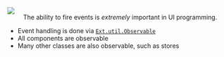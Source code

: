 <img src="resources/images/views/ObservableUML.png" style="float : left; margin-right: 20px;"/>

The ability to fire events is <i>extremely</i> important in UI programming.

* Event handling is done via <a href="classicAPI/#!/api/Ext.mixin.Observable" target="api"><code>Ext.util.Observable</code></a>
* All components are observable
* Many other classes are also observable, such as stores